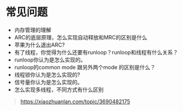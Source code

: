 # 常见问题
* 内存管理的理解
* ARC的底层原理，怎么实现自动释放和MRC的区别是什么
* 苹果为什么退出ARC?
* 有了线程，你觉得为什么还要有runloop？runloop和线程有什么关系？
* runloop你认为是怎么实现的。
* runloop的common mode 跟另外两个mode 的区别是什么？
* 线程锁你认为是怎么实现的?
* 信号量你认为是怎么实现的。
* 怎么实现多线程，不同方式有什么区别

> https://xiaozhuanlan.com/topic/3690482175